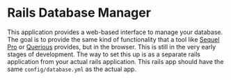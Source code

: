 Rails Database Manager
======================

This application provides a web-based interface to manage your database.  The goal is to provide the same kind of functionality that a tool like [Sequel Pro][sequel-pro] or [Querious][querious] provides, but in the browser.  This is still in the very early stages of development.  The way to set this up is as a separate rails application from your actual rails application.  This rails app should have the same `config/database.yml` as the actual app.

[sequel-pro]: http://www.sequelpro.com/
[querious]: http://www.araelium.com/querious/